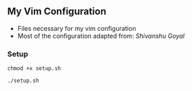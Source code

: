 ## My Vim Configuration

* Files necessary for my vim configuration
* Most of the configuration adapted from: *Shivanshu Goyal*

### Setup

`chmod +x setup.sh`

`./setup.sh`

